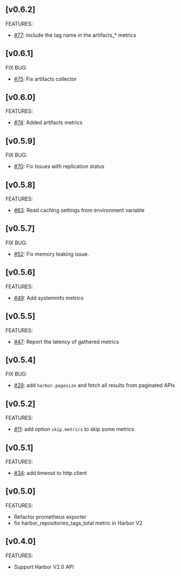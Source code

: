 ## [v0.6.2]

FEATURES:

- [#77](https://github.com/c4po/harbor_exporter/issues/77): include the tag name in the artifacts_* metrics

## [v0.6.1]

FIX BUG:

- [#75](https://github.com/c4po/harbor_exporter/issues/75): Fix artifacts collector

## [v0.6.0]

FEATURES:

- [#74](https://github.com/c4po/harbor_exporter/pull/74): Added artifacts metrics

## [v0.5.9]

FIX BUG:

- [#70](https://github.com/c4po/harbor_exporter/pull/70): Fix Issues with replication status

## [v0.5.8]

FEATURES:

- [#63](https://github.com/c4po/harbor_exporter/pull/63): Read caching settings from environment variable

## [v0.5.7]
FIX BUG:

- [#52](https://github.com/c4po/harbor_exporter/issues/52): Fix memory leaking issue.

## [v0.5.6]

FEATURES:

- [#49](https://github.com/c4po/harbor_exporter/pull/49): Add systeminfo metrics

## [v0.5.5]

FEATURES:

- [#47](https://github.com/c4po/harbor_exporter/pull/47): Report the latency of gathered metrics

## [v0.5.4]

FIX BUG:

- [#29](https://github.com/c4po/harbor_exporter/issues/29): add `harbor.pagesize` and fetch all results from paginated APIs

## [v0.5.2]

FEATURES:

- [#11](https://github.com/c4po/harbor_exporter/issues/11):  add option `skip.metrics` to skip some metrics

## [v0.5.1]

FEATURES:

- [#34](https://github.com/c4po/harbor_exporter/issues/34): add timeout to http.client

## [v0.5.0]

FEATURES:

- Refactor prometheus exporter
- fix harbor_repositories_tags_total metric in Harbor V2

## [v0.4.0]

FEATURES:

- Support Harbor V2.0 API
